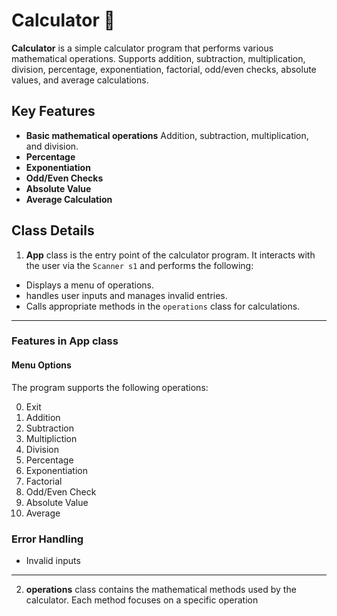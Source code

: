 # Calculator 🧮
**Calculator** is a simple calculator program that performs various mathematical operations. Supports addition, subtraction, multiplication, division, percentage, exponentiation, factorial, odd/even checks, absolute values, and average calculations.

## Key Features
- **Basic mathematical operations** Addition, subtraction, multiplication, and  division.
- **Percentage**
- **Exponentiation**
- **Odd/Even Checks**
- **Absolute Value**
- **Average Calculation**

## Class Details

1. **App** class is the entry point of the calculator program. It interacts with the user via the `Scanner s1`  and performs the following:
- Displays a menu of operations.
- handles user inputs and manages invalid entries.
- Calls appropriate methods in the `operations` class for calculations.
---
### **Features in App class**
####  **Menu Options**
The program supports the following operations:

0. Exit
1. Addition
2. Subtraction
3. Multipliction
4. Division
5. Percentage
6. Exponentiation
7. Factorial
8. Odd/Even Check
9. Absolute Value
10. Average
###  **Error Handling**
-  Invalid inputs   
---


2. **operations** class contains the mathematical methods used by the calculator. Each method focuses on a specific operation



<!--stackedit_data:
eyJoaXN0b3J5IjpbLTIxOTM5MTA3LC0xOTczOTgyOTQxLDExOD
E0OTg4NjUsLTQ0NjMxOTE0MiwyMDQyMjc5MjA5LDQyNDU2Mjkw
NF19
-->